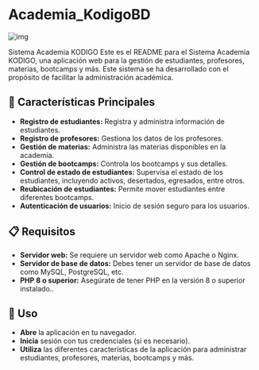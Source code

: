 # Academia_KodigoBD
![img](https://media.giphy.com/media/qgQUggAC3Pfv687qPC/giphy.gif)

Sistema Academia KODIGO
Este es el README para el Sistema Academia KODIGO, una aplicación web para la gestión de estudiantes, profesores, materias, bootcamps y más. Este sistema se ha desarrollado con el propósito de facilitar la administración académica.

## 🚀 Características Principales
- **Registro de estudiantes:** Registra y administra información de estudiantes.
- **Registro de profesores:** Gestiona los datos de los profesores.
- **Gestión de materias:** Administra las materias disponibles en la academia.
- **Gestión de bootcamps:** Controla los bootcamps y sus detalles.
- **Control de estado de estudiantes:** Supervisa el estado de los estudiantes, incluyendo activos, desertados, egresados, entre otros.
- **Reubicación de estudiantes:** Permite mover estudiantes entre diferentes bootcamps.
- **Autenticación de usuarios:** Inicio de sesión seguro para los usuarios.

## 📋 Requisitos
- **Servidor web:** Se requiere un servidor web como Apache o Nginx.
- **Servidor de base de datos:** Debes tener un servidor de base de datos como MySQL, PostgreSQL, etc.
- **PHP 8 o superior:** Asegúrate de tener PHP en la versión 8 o superior instalado..


## 📖 Uso
- **Abre** la aplicación en tu navegador.
- **Inicia** sesión con tus credenciales (si es necesario).
- **Utiliza** las diferentes características de la aplicación para administrar estudiantes, profesores, materias, bootcamps y más.

